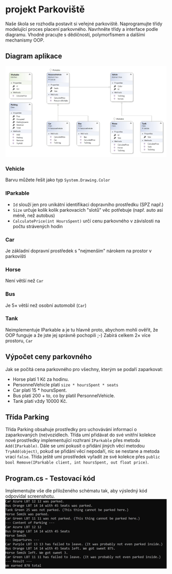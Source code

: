# projekt Parkoviště
Naše škola se rozhodla postavit si veřejné parkoviště. Naprogramujte třídy modelující proces placení parkovného.
Navrhněte třídy a interface podle diagramu. Vhodně pracujte s dědičností, polymorfismem a dalšími mechanismy OOP.

## Diagram aplikace
![Class diagram parkoviště](Schema.jpg)
### Vehicle
Barvu můžete řešit jako typ `System.Drawing.Color`
### IParkable
* `Id` slouží jen pro unikátní identifikaci dopravního prostředku (SPZ např.)
* `Size` určuje kolik kolik parkovacích "slotů" věc potřebuje (např. auto asi méně, než autobus)
* `CalculatePrice(int HoursSpent)` určí cenu parkovného v závislosti na počtu strávených hodin
### Car
Je základní dopravní prostředek s "nejmenším" nárokem na prostor v parkovišti
### Horse
Není větší než `Car`
### Bus
Je 5× větší než osobní automobil (`Car`)
### Tank
Neimplementuje IParkable a je tu hlavně proto, abychom mohli ověřit, že OOP funguje a že jste jej správně pochopili ;-)
Zabírá celkem 2× více prostoru, `Car`


## Výpočet ceny parkovného
Jak se počítá cena parkovného pro všechny, kterým se podaří zaparkovat:
* Horse platí 1 Kč za hodinu.
* PersonnelVehicle platí `size * hoursSpent * seats`
* Car platí 15 * hoursSpent.
* Bus platí 200 + to, co by platil PersonnelVehicle.
* Tank platí vždy 10000 Kč.

## Třída Parking
Třída Parking obsahuje prostředky pro uchovávání informací o zaparkovaných (ne)vozidlech. 
Třída umí přidávat do své vnitřní kolekce nové prostředky implementující rozhraní `IParkable` přes metodu `Add(IParkable)`.
Dále se umí pokusit o přidání jiných věcí metodou `TryAdd(object)`, pokud se přidání věcí nepodaří, nic se nestane a metoda vrací `false`.
Třída ještě umí prostředek vyřadit ze své kolekce přes `public bool Remove(IParkable client, int hoursSpent, out float price)`.

## Program.cs - Testovací kód
Implementujte vše dle přiloženého schématu tak, aby výsledný kód odpovídal screenshotu.
![Screenshot výstupu](result.jpg)
